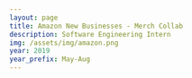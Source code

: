 ```yaml
---
layout: page
title: Amazon New Businesses - Merch Collab
description: Software Engineering Intern
img: /assets/img/amazon.png
year: 2019
year_prefix: May-Aug
---
```

